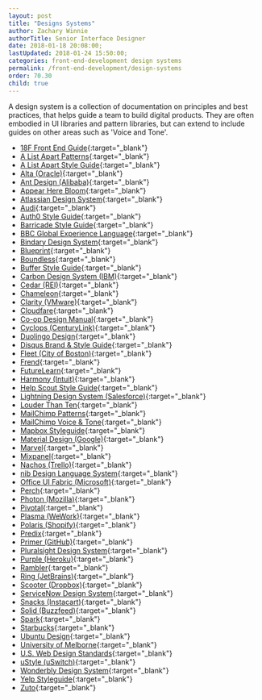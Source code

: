 ```yaml
---
layout: post
title: "Designs Systems"
author: Zachary Winnie
authorTitle: Senior Interface Designer
date: 2018-01-18 20:08:00;
lastUpdated: 2018-01-24 15:50:00;
categories: front-end-development design systems
permalink: /front-end-development/design-systems
order: 70.30
child: true
---
```


A design system is a collection of documentation on principles and best practices, that helps guide a team to build digital products. They are often embodied in UI libraries and pattern libraries, but can extend to include guides on other areas such as 'Voice and Tone'.

* [18F Front End Guide](https://frontend.18f.gov/){:target="_blank"}
* [A List Apart Patterns](http://patterns.alistapart.com/){:target="_blank"}
* [A List Apart Style Guide](http://alistapart.com/about/style-guide){:target="_blank"}
* [Alta (Oracle)](http://www.oracle.com/webfolder/ux/middleware/alta/index.html){:target="_blank"}
* [Ant Design (Alibaba)](https://ant.design/){:target="_blank"}
* [Appear Here Bloom](http://bloom.appearhere.co.uk/){:target="_blank"}
* [Atlassian Design System](https://atlassian.design/){:target="_blank"}
* [Audi](http://www.audi.com/ci/en/guides/user-interface/introduction.html){:target="_blank"}
* [Auth0 Style Guide](https://styleguide.auth0.com/#/){:target="_blank"}
* [Barricade Style Guide](https://styleguide.barricade.io/){:target="_blank"}
* [BBC Global Experience Language](http://www.bbc.co.uk/gel){:target="_blank"}
* [Bindary Design System](https://opensource-cards.github.io/binary-ui/){:target="_blank"}
* [Blueprint](http://blueprintjs.com/){:target="_blank"}
* [Boundless](https://boundless.js.org/){:target="_blank"}
* [Buffer Style Guide](https://buffer.com/style-guide){:target="_blank"}
* [Carbon Design System (IBM)](http://carbondesignsystem.com/){:target="_blank"}
* [Cedar (REI)](http://rei.github.io/rei-cedar/){:target="_blank"}
* [Chameleon](http://pusher.github.io/chameleon/){:target="_blank"}
* [Clarity (VMware)](https://vmware.github.io/clarity/){:target="_blank"}
* [Cloudfare](https://cloudflare.github.io/cf-ui/){:target="_blank"}
* [Co-op Design Manual](https://coop-design-manual.herokuapp.com/){:target="_blank"}
* [Cyclops (CenturyLink)](http://assets.ctl.io/cyclops){:target="_blank"}
* [Duolingo Design](https://www.duolingo.com/design/){:target="_blank"}
* [Disqus Brand & Style Guide](https://disqus.com/pages/style-guide/){:target="_blank"}
* [Fleet (City of Boston)](https://cob-patterns-staging.herokuapp.com/){:target="_blank"}
* [Frend](https://frend.co/){:target="_blank"}
* [FutureLearn](https://www.futurelearn.com/pattern-library){:target="_blank"}
* [Harmony (Intuit)](http://harmony.intuit.com/){:target="_blank"}
* [Help Scout Style Guide](http://style.helpscout.com/){:target="_blank"}
* [Lightning Design System (Salesforce)](https://www.lightningdesignsystem.com/){:target="_blank"}
* [Louder Than Ten](https://louderthanten.com/manual/){:target="_blank"}
* [MailChimp Patterns](https://ux.mailchimp.com/patterns){:target="_blank"}
* [MailChimp Voice & Tone](http://voiceandtone.com/){:target="_blank"}
* [Mapbox Styleguide](https://www.mapbox.com/base/){:target="_blank"}
* [Material Design (Google)](https://material.io/guidelines/#introduction-goals){:target="_blank"}
* [Marvel](https://marvelapp.com/styleguide/overview/introduction){:target="_blank"}
* [Mixpanel](http://mixpanel.github.io/mixpanel-common/examples/style-guide-new/){:target="_blank"}
* [Nachos (Trello)](https://design.trello.com/){:target="_blank"}
* [nib Design Language System](https://design.nib.com.au){:target="_blank"}
* [Office UI Fabric (Microsoft)](https://dev.office.com/fabric){:target="_blank"}
* [Perch](http://patterns.perchcms.com/){:target="_blank"}
* [Photon (Mozilla)](https://design.firefox.com/){:target="_blank"}
* [Pivotal](http://styleguide.pivotal.io/){:target="_blank"}
* [Plasma (WeWork)](http://plasma.guide/){:target="_blank"}
* [Polaris (Shopify)](https://polaris.shopify.com/){:target="_blank"}
* [Predix](https://www.predix-ui.com/#/home){:target="_blank"}
* [Primer (GitHub)](https://primer.github.io/){:target="_blank"}
* [Pluralsight Design System](http://design-system.pluralsight.com/){:target="_blank"}
* [Purple (Heroku)](http://purple.herokuapp.com/){:target="_blank"}
* [Rambler](http://ui-kit.rambler.ru/#/components){:target="_blank"}
* [Ring (JetBrains)](http://www.jetbrains.org/ring-ui/index.html){:target="_blank"}
* [Scooter (Dropbox)](http://dropbox.github.io/scooter/index.html){:target="_blank"}
* [ServiceNow Design System](http://styleguide.servicenow.com/#!/){:target="_blank"}
* [Snacks (Instacart)](https://instacart.github.io/Snacks/){:target="_blank"}
* [Solid (Buzzfeed)](http://solid.buzzfeed.com/){:target="_blank"}
* [Spark](https://sparkdesignsystem.com/){:target="_blank"}
* [Starbucks](https://www.starbucks.com/static/reference/styleguide/){:target="_blank"}
* [Ubuntu Design](http://design.ubuntu.com/){:target="_blank"}
* [University of Melborne](https://web.unimelb.edu.au/){:target="_blank"}
* [U.S. Web Design Standards](https://standards.usa.gov/){:target="_blank"}
* [uStyle (uSwitch)](https://ustyle.guide/){:target="_blank"}
* [Wonderbly Design System](http://design-system.lostmy.name/){:target="_blank"}
* [Yelp Styleguide](http://yelp.com/styleguide){:target="_blank"}
* [Zuto](https://styleguide.zuto.com/){:target="_blank"}